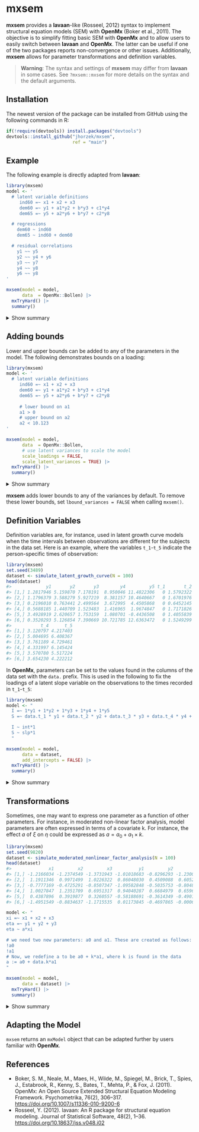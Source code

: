 
<!-- README.md is generated from README.Rmd. Please edit that file -->

# mxsem

**mxsem** provides a **lavaan**-like (Rosseel, 2012) syntax to implement
structural equation models (SEM) with **OpenMx** (Boker et al., 2011).
The objective is to simplify fitting basic SEM with **OpenMx** and to
allow users to easily switch between **lavaan** and **OpenMx**. The
latter can be useful if one of the two packages reports non-convergence
or other issues. Additionally, **mxsem** allows for parameter
transformations and definition variables.

> **Warning**: The syntax and settings of **mxsem** may differ from
> **lavaan** in some cases. See `?mxsem::mxsem` for more details on the
> syntax and the default arguments.

## Installation

The newest version of the package can be installed from GitHub using the
following commands in R:

``` r
if(!require(devtools)) install.packages("devtools")
devtools::install_github("jhorzek/mxsem", 
                         ref = "main")
```

## Example

The following example is directly adapted from **lavaan**:

``` r
library(mxsem)
model <- '
  # latent variable definitions
     ind60 =~ x1 + x2 + x3
     dem60 =~ y1 + a1*y2 + b*y3 + c1*y4
     dem65 =~ y5 + a2*y6 + b*y7 + c2*y8

  # regressions
    dem60 ~ ind60
    dem65 ~ ind60 + dem60

  # residual correlations
    y1 ~~ y5
    y2 ~~ y4 + y6
    y3 ~~ y7
    y4 ~~ y8
    y6 ~~ y8
'

mxsem(model = model,
      data  = OpenMx::Bollen) |>
  mxTryHard() |>
  summary()
```

<details>
<summary>
Show summary
</summary>

    #> Summary of untitled2 
    #>  
    #> free parameters:
    #>           name matrix   row   col   Estimate  Std.Error A lbound ubound
    #> 1     ind60→x2      A    x2 ind60 2.17951969 0.13890273                
    #> 2     ind60→x3      A    x3 ind60 1.81811337 0.15211751                
    #> 3  ind60→dem60      A dem60 ind60 1.44904273 0.38544855                
    #> 4  ind60→dem65      A dem65 ind60 0.60449854 0.24058577                
    #> 5           a1      A    y2 dem60 1.29147133 0.19273354                
    #> 6            b      A    y3 dem60 1.17388110 0.11991187                
    #> 7           c1      A    y4 dem60 1.30214922 0.15716825                
    #> 8  dem60→dem65      A dem65 dem60 0.89849281 0.09209863                
    #> 9           a2      A    y6 dem65 1.13247238 0.15405101                
    #> 10          c2      A    y8 dem65 1.20957807 0.14443543                
    #> 11       y1↔y1      S    y1    y1 1.91458549 0.46801012    1e-06       
    #> 12       y2↔y2      S    y2    y2 7.40452888 1.34562916    1e-06       
    #> 13       y3↔y3      S    y3    y3 4.99236808 0.96375021    1e-06       
    #> 14       y2↔y4      S    y2    y4 1.32053478 0.69918534                
    #> 15       y4↔y4      S    y4    y4 3.15117584 0.75521995    1e-06       
    #> 16       y2↔y6      S    y2    y6 2.17541773 0.72882998                
    #> 17       y6↔y6      S    y6    y6 5.01524082 0.89773033    1e-06       
    #> 18       x1↔x1      S    x1    x1 0.08135247 0.01970040    1e-06       
    #> 19       x2↔x2      S    x2    x2 0.12052866 0.06990806    1e-06       
    #> 20       x3↔x3      S    x3    x3 0.46670049 0.08911867    1e-06       
    #> 21       y1↔y5      S    y1    y5 0.59097044 0.36679629                
    #> 22       y5↔y5      S    y5    y5 2.30230244 0.48307628    1e-06       
    #> 23       y3↔y7      S    y3    y7 0.73134993 0.62154873                
    #> 24       y7↔y7      S    y7    y7 3.52500940 0.73477059    1e-06       
    #> 25       y4↔y8      S    y4    y8 0.35317926 0.45974116                
    #> 26       y6↔y8      S    y6    y8 1.41224936 0.57574745                
    #> 27       y8↔y8      S    y8    y8 3.32140113 0.71106484    1e-06       
    #> 28 ind60↔ind60      S ind60 ind60 0.44863429 0.08674943    1e-06       
    #> 29 dem60↔dem60      S dem60 dem60 3.71721943 0.89611392    1e-06       
    #> 30 dem65↔dem65      S dem65 dem65 0.16448130 0.23830932    1e-06       
    #> 31      one→y1      M     1    y1 5.46466715 0.29605013                
    #> 32      one→y2      M     1    y2 4.25644263 0.44981119                
    #> 33      one→y3      M     1    y3 6.56311026 0.39007812                
    #> 34      one→y4      M     1    y4 4.45253310 0.38385079                
    #> 35      one→y6      M     1    y6 2.97807431 0.38583489                
    #> 36      one→x1      M     1    x1 5.05438392 0.08406042                
    #> 37      one→x2      M     1    x2 4.79219470 0.17326513                
    #> 38      one→x3      M     1    x3 3.55768986 0.16122804                
    #> 39      one→y5      M     1    y5 5.13625262 0.30762959                
    #> 40      one→y7      M     1    y7 6.19626397 0.36757001                
    #> 41      one→y8      M     1    y8 4.04339020 0.37125831                
    #> 
    #> Model Statistics: 
    #>                |  Parameters  |  Degrees of Freedom  |  Fit (-2lnL units)
    #>        Model:             41                    784              3096.945
    #>    Saturated:             77                    748                    NA
    #> Independence:             22                    803                    NA
    #> Number of observations/statistics: 75/825
    #> 
    #> Information Criteria: 
    #>       |  df Penalty  |  Parameters Penalty  |  Sample-Size Adjusted
    #> AIC:      1528.9445               3178.945                 3283.308
    #> BIC:      -287.9662               3273.962                 3144.740
    #> To get additional fit indices, see help(mxRefModels)
    #> timestamp: 2023-07-24 12:11:25 
    #> Wall clock time: 0.279758 secs 
    #> optimizer:  SLSQP 
    #> OpenMx version number: 2.21.8 
    #> Need help?  See help(mxSummary)

</details>

## Adding bounds

Lower and upper bounds can be added to any of the parameters in the
model. The following demonstrates bounds on a loading:

``` r
library(mxsem)
model <- '
  # latent variable definitions
     ind60 =~ x1 + x2 + x3
     dem60 =~ y1 + a1*y2 + b*y3 + c1*y4
     dem65 =~ y5 + a2*y6 + b*y7 + c2*y8
     
     # lower bound on a1
     a1 > 0
     # upper bound on a2
     a2 < 10.123
'

mxsem(model = model,
      data  = OpenMx::Bollen, 
      # use latent variances to scale the model
      scale_loadings = FALSE, 
      scale_latent_variances = TRUE) |>
  mxTryHard() |>
  summary()
```

<details>
<summary>
Show summary
</summary>

    #> Summary of untitled4 
    #>  
    #> free parameters:
    #>           name matrix   row   col   Estimate  Std.Error A lbound ubound
    #> 1     ind60→x1      A    x1 ind60 0.66602134 0.06402635                
    #> 2     ind60→x2      A    x2 ind60 1.45290671 0.12615174                
    #> 3     ind60→x3      A    x3 ind60 1.21127032 0.12698362                
    #> 4     dem60→y1      A    y1 dem60 2.21018276 0.24805755                
    #> 5           a1      A    y2 dem60 2.98303984 0.39464379        0       
    #> 6            b      A    y3 dem60 2.52119437 0.27195170                
    #> 7           c1      A    y4 dem60 2.86626170 0.31512406                
    #> 8     dem65→y5      A    y5 dem65 2.08192085 0.25255794                
    #> 9           a2      A    y6 dem65 2.61417856 0.33067423          10.123
    #> 10          c2      A    y8 dem65 2.72104708 0.30578935                
    #> 11       x1↔x1      S    x1    x1 0.08176774 0.01979722    1e-06       
    #> 12       x2↔x2      S    x2    x2 0.11868480 0.07038110    1e-06       
    #> 13       x3↔x3      S    x3    x3 0.46717142 0.08933782    1e-06       
    #> 14       y1↔y1      S    y1    y1 1.92283205 0.40079764    1e-06       
    #> 15       y2↔y2      S    y2    y2 6.51160608 1.20297321    1e-06       
    #> 16       y3↔y3      S    y3    y3 5.31392355 0.95944006    1e-06       
    #> 17       y4↔y4      S    y4    y4 2.88901785 0.63419814    1e-06       
    #> 18       y5↔y5      S    y5    y5 2.38176227 0.45558470    1e-06       
    #> 19       y6↔y6      S    y6    y6 4.36051828 0.82344120    1e-06       
    #> 20       y7↔y7      S    y7    y7 3.58249920 0.68203052 !  1e-06       
    #> 21       y8↔y8      S    y8    y8 2.95767373 0.62800671    1e-06       
    #> 22 ind60↔dem60      S ind60 dem60 0.43953628 0.10489692                
    #> 23 ind60↔dem65      S ind60 dem65 0.54935228 0.09041361                
    #> 24 dem60↔dem65      S dem60 dem65 0.97753017 0.02697805                
    #> 25      one→x1      M     1    x1 5.05438378 0.08369314                
    #> 26      one→x2      M     1    x2 4.79219483 0.17241689                
    #> 27      one→x3      M     1    x3 3.55768972 0.16059528                
    #> 28      one→y1      M     1    y1 5.46466737 0.30126277                
    #> 29      one→y2      M     1    y2 4.25644375 0.45326339                
    #> 30      one→y3      M     1    y3 6.56311167 0.39444684                
    #> 31      one→y4      M     1    y4 4.45253370 0.38476320                
    #> 32      one→y5      M     1    y5 5.13625138 0.29923107                
    #> 33      one→y6      M     1    y6 2.97807321 0.38632229                
    #> 34      one→y7      M     1    y7 6.19626368 0.36401183                
    #> 35      one→y8      M     1    y8 4.04338962 0.37167352                
    #> 
    #> Model Statistics: 
    #>                |  Parameters  |  Degrees of Freedom  |  Fit (-2lnL units)
    #>        Model:             35                    790              3130.995
    #>    Saturated:             77                    748                    NA
    #> Independence:             22                    803                    NA
    #> Number of observations/statistics: 75/825
    #> 
    #> Information Criteria: 
    #>       |  df Penalty  |  Parameters Penalty  |  Sample-Size Adjusted
    #> AIC:      1550.9954               3200.995                 3265.611
    #> BIC:      -279.8202               3282.107                 3171.797
    #> To get additional fit indices, see help(mxRefModels)
    #> timestamp: 2023-07-24 12:11:27 
    #> Wall clock time: 0.2526388 secs 
    #> optimizer:  SLSQP 
    #> OpenMx version number: 2.21.8 
    #> Need help?  See help(mxSummary)

</details>

**mxsem** adds lower bounds to any of the variances by default. To
remove these lower bounds, set `lbound_variances = FALSE` when calling
`mxsem()`.

## Definition Variables

Definition variables are, for instance, used in latent growth curve
models when the time intervals between observations are different for
the subjects in the data set. Here is an example, where the variables
`t_1`-`t_5` indicate the person-specific times of observation:

``` r
library(mxsem)
set.seed(3489)
dataset <- simulate_latent_growth_curve(N = 100)
head(dataset)
#>             y1       y2       y3        y4         y5 t_1       t_2      t_3
#> [1,] 1.2817946 5.159870 7.178191  8.950046 11.4822306   0 1.5792322 2.304777
#> [2,] 1.1796379 3.588279 5.927219  8.381157 10.4640667   0 1.6701976 3.530621
#> [3,] 0.2196010 0.763441 2.499564  3.672995  4.4505868   0 0.6452145 2.512730
#> [4,] 0.5688185 1.440709 1.523483  1.416965  1.9674847   0 1.7171826 3.245522
#> [5,] 3.4928919 2.620657 1.753159  1.080701 -0.4436508   0 1.4055839 2.024568
#> [6,] 0.3520293 5.126854 7.390669 10.721785 12.6363472   0 1.5249299 2.400432
#>           t_4      t_5
#> [1,] 3.120797 4.217403
#> [2,] 5.004695 6.408367
#> [3,] 3.761189 4.729461
#> [4,] 4.331997 6.145424
#> [5,] 3.570780 5.517224
#> [6,] 3.654230 4.222212
```

In **OpenMx**, parameters can be set to the values found in the columns
of the data set with the `data.` prefix. This is used in the following
to fix the loadings of a latent slope variable on the observations to
the times recorded in `t_1`-`t_5`:

``` r
library(mxsem)
model <- "
  I =~ 1*y1 + 1*y2 + 1*y3 + 1*y4 + 1*y5
  S =~ data.t_1 * y1 + data.t_2 * y2 + data.t_3 * y3 + data.t_4 * y4 + data.t_5 * y5

  I ~ int*1
  S ~ slp*1
  "

mxsem(model = model,
      data = dataset,
      add_intercepts = FALSE) |>
  mxTryHard() |>
  summary()
```

<details>
<summary>
Show summary
</summary>

    #> Summary of untitled6 
    #>  
    #> free parameters:
    #>     name matrix row col    Estimate   Std.Error A lbound ubound
    #> 1  y1↔y1      S  y1  y1  0.02578029 0.014488264       0!       
    #> 2  y2↔y2      S  y2  y2  0.04010524 0.008389750       0!       
    #> 3  y3↔y3      S  y3  y3  0.04008174 0.006984929       0!       
    #> 4  y4↔y4      S  y4  y4  0.01752572 0.006930941       0!       
    #> 5  y5↔y5      S  y5  y5  0.05936966 0.016067358    1e-06       
    #> 6    I↔I      S   I   I  1.02593601 0.148058876    1e-06       
    #> 7    I↔S      S   I   S -0.14724742 0.110045416                
    #> 8    S↔S      S   S   S  1.13051032 0.160486387    1e-06       
    #> 9    int      M   1   I  0.93112322 0.102209199                
    #> 10   slp      M   1   S  0.48442624 0.106475815                
    #> 
    #> Model Statistics: 
    #>                |  Parameters  |  Degrees of Freedom  |  Fit (-2lnL units)
    #>        Model:             10                     10              841.2609
    #>    Saturated:             20                      0                    NA
    #> Independence:             10                     10                    NA
    #> Number of observations/statistics: 100/20
    #> 
    #> Information Criteria: 
    #>       |  df Penalty  |  Parameters Penalty  |  Sample-Size Adjusted
    #> AIC:       821.2609               861.2609                 863.7328
    #> BIC:       795.2092               887.3126                 855.7301
    #> To get additional fit indices, see help(mxRefModels)
    #> timestamp: 2023-07-24 12:11:27 
    #> Wall clock time: 0.2495141 secs 
    #> optimizer:  SLSQP 
    #> OpenMx version number: 2.21.8 
    #> Need help?  See help(mxSummary)

</details>

## Transformations

Sometimes, one may want to express one parameter as a function of other
parameters. For instance, in moderated non-linear factor analysis, model
parameters are often expressed in terms of a covariate k. For instance,
the effect $a$ of $\xi$ on $\eta$ could be expressed as
$a = a_0 + a_1\times k$.

``` r
library(mxsem)
set.seed(9820)
dataset <- simulate_moderated_nonlinear_factor_analysis(N = 100)
head(dataset)
#>              x1         x2         x3          y1         y2            y3 k
#> [1,] -1.2166034 -1.2374549 -1.3731943 -1.01018683 -0.8296293 -1.2300555484 0
#> [2,]  1.1911346  0.9971499  1.0226322  0.86048030  0.4509088  0.6052786392 1
#> [3,] -0.7777169 -0.4725291 -0.8507347 -1.09582848 -0.5035753 -0.8048378456 0
#> [4,]  1.0027847  1.2351709  0.6951317  0.94040287  0.6684979  0.6596891858 0
#> [5,]  0.4387896  0.3919877  0.3260557 -0.58188691 -0.3614349 -0.4901022121 0
#> [6,] -1.4951549 -0.8834637 -1.1715535  0.01173845 -0.4697865 -0.0006475256 0
```

``` r
model <- "
xi =~ x1 + x2 + x3
eta =~ y1 + y2 + y3
eta ~ a*xi

# we need two new parameters: a0 and a1. These are created as follows:
!a0
!a1
# Now, we redefine a to be a0 + k*a1, where k is found in the data
a := a0 + data.k*a1
"

mxsem(model = model,
      data = dataset) |>
  mxTryHard() |>
  summary()
```

<details>
<summary>
Show summary
</summary>

    #> Summary of untitled20 
    #>  
    #> free parameters:
    #>       name         matrix row col    Estimate   Std.Error A lbound ubound
    #> 1    xi→x2              A  x2  xi  0.79157858 0.026246184                
    #> 2    xi→x3              A  x3  xi  0.89166108 0.027991673                
    #> 3   eta→y2              A  y2 eta  0.81610411 0.028977474                
    #> 4   eta→y3              A  y3 eta  0.90741889 0.027924346                
    #> 5    x1↔x1              S  x1  x1  0.04060244 0.011022344 !     0!       
    #> 6    x2↔x2              S  x2  x2  0.04519865 0.008621643 !     0!       
    #> 7    x3↔x3              S  x3  x3  0.04647166 0.010143724       0!       
    #> 8    y1↔y1              S  y1  y1  0.03388962 0.008495346 !     0!       
    #> 9    y2↔y2              S  y2  y2  0.04210945 0.007766691 !     0!       
    #> 10   y3↔y3              S  y3  y3  0.03107010 0.007268278       0!       
    #> 11   xi↔xi              S  xi  xi  1.07304552 0.157796861    1e-06       
    #> 12 eta↔eta              S eta eta  0.26127631 0.041232786    1e-06       
    #> 13  one→x1              M   1  x1 -0.14881030 0.105057193                
    #> 14  one→x2              M   1  x2 -0.10969677 0.084338898                
    #> 15  one→x3              M   1  x3 -0.15448454 0.094426293                
    #> 16  one→y1              M   1  y1 -0.05304659 0.089761149                
    #> 17  one→y2              M   1  y2 -0.13040871 0.074578868                
    #> 18  one→y3              M   1  y3 -0.05666275 0.081647174                
    #> 19      a0 new_parameters   1   1  0.78168092 0.069381896                
    #> 20      a1 new_parameters   1   2 -0.19334145 0.107742907                
    #> 
    #> Model Statistics: 
    #>                |  Parameters  |  Degrees of Freedom  |  Fit (-2lnL units)
    #>        Model:             20                      7              475.3822
    #>    Saturated:             27                      0                    NA
    #> Independence:             12                     15                    NA
    #> Number of observations/statistics: 100/27
    #> 
    #> Information Criteria: 
    #>       |  df Penalty  |  Parameters Penalty  |  Sample-Size Adjusted
    #> AIC:       461.3822               515.3822                 526.0151
    #> BIC:       443.1460               567.4856                 504.3206
    #> To get additional fit indices, see help(mxRefModels)
    #> timestamp: 2023-07-24 12:11:28 
    #> Wall clock time: 0.04375505 secs 
    #> optimizer:  SLSQP 
    #> OpenMx version number: 2.21.8 
    #> Need help?  See help(mxSummary)

</details>

## Adapting the Model

`mxsem` returns an `mxModel` object that can be adapted further by users
familiar with **OpenMx**.

## References

- Boker, S. M., Neale, M., Maes, H., Wilde, M., Spiegel, M., Brick, T.,
  Spies, J., Estabrook, R., Kenny, S., Bates, T., Mehta, P., & Fox, J.
  (2011). OpenMx: An Open Source Extended Structural Equation Modeling
  Framework. Psychometrika, 76(2), 306–317.
  <https://doi.org/10.1007/s11336-010-9200-6>
- Rosseel, Y. (2012). lavaan: An R package for structural equation
  modeling. Journal of Statistical Software, 48(2), 1–36.
  <https://doi.org/10.18637/jss.v048.i02>
